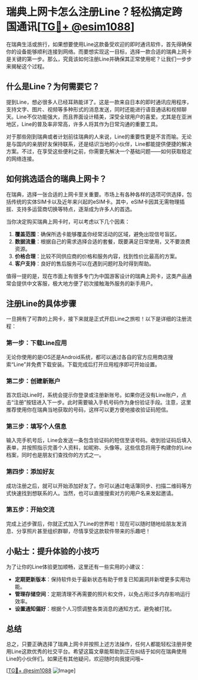 # 瑞典上网卡怎么注册Line？轻松搞定跨国通讯[[TG💪+ @esim1088](https://t.me/s/esim1088)]

在瑞典生活或旅行，如果想要使用Line这款备受欢迎的即时通讯软件，首先得确保你的设备能够顺利连接到网络。而要想实现这一目标，选择一款合适的瑞典上网卡是关键的第一步。那么，究竟该如何注册Line并确保其正常使用呢？让我们一步步来揭秘这个过程。

## 什么是Line？为何需要它？

提到Line，想必很多人已经耳熟能详了。这是一款来自日本的即时通讯应用程序，支持文字、图片、视频等多种形式的消息发送，同时还能进行语音通话和视频聊天。Line不仅功能强大，而且界面设计精美，深受全球用户的喜爱。尤其是在亚洲地区，Line的普及率非常高，许多人将其作为日常沟通的重要工具。

对于那些刚到瑞典或者计划前往瑞典的人来说，Line的重要性更是不言而喻。无论是与国内的亲朋好友保持联系，还是结识当地的小伙伴，Line都能提供便捷的解决方案。不过，在享受这些便利之前，你需要先解决一个基础问题——如何获取稳定的网络连接。

## 如何挑选适合的瑞典上网卡？

在瑞典，选择一张合适的上网卡至关重要。市场上有各种各样的选项可供选择，包括传统的实体SIM卡以及近年来兴起的eSIM卡。其中，eSIM卡因其无需物理插拔、支持多运营商切换等特点，逐渐成为许多人的首选。

当你决定购买瑞典上网卡时，可以考虑以下几个因素：

1. **覆盖范围**：确保所选卡能够覆盖你经常活动的区域，避免出现信号盲区。
2. **数据流量**：根据自己的需求选择合适的套餐，既要满足日常使用，又不要浪费资源。
3. **价格合理**：比较不同供应商的价格和服务内容，找到性价比最高的方案。
4. **客户支持**：良好的售后服务可以在遇到问题时及时得到帮助。

值得一提的是，现在市面上有很多专门为中国游客设计的瑞典上网卡，这类产品通常会提供中文客服，极大地方便了初次接触海外服务的新手用户。

## 注册Line的具体步骤

一旦拥有了可靠的上网卡，接下来就是正式开启Line之旅啦！以下是详细的注册流程：

### 第一步：下载Line应用
无论你使用的是iOS还是Android系统，都可以通过各自的官方应用商店搜索“Line”并免费下载安装。下载完成后打开应用程序即可开始设置。

### 第二步：创建新账户
首次启动Line时，系统会提示你登录或注册新账号。如果你还没有Line账户，点击“注册”按钮进入下一步。此时需要输入手机号码作为身份验证手段。注意，这里推荐使用你在瑞典当地获取的号码，这样可以更方便地接收验证码短信。

### 第三步：填写个人信息
输入完手机号后，Line会发送一条包含验证码的短信至该号码。收到验证码后填入表单，并按照指示完善个人资料，如昵称、头像等。这些信息将用于构建你的Line档案，同时也是朋友们查找你的方式之一。

### 第四步：添加好友
成功注册之后，就可以开始添加好友了。你可以通过电话簿同步、扫描二维码等方式快速找到想联系的人。当然，也可以直接搜索对方的用户名来发起邀请。

### 第五步：开始交流
完成上述步骤后，你就正式加入了Line的世界啦！现在可以随时随地给朋友发消息、分享照片甚至组织群聊，尽情享受这款软件带来的乐趣吧！

## 小贴士：提升体验的小技巧

为了让你的Line体验更加顺畅，这里还有一些实用的小建议：

- **定期更新版本**：保持软件处于最新状态有助于修复已知漏洞并新增更多实用功能。
- **管理存储空间**：定期清理不再需要的照片和文件，以免占用过多内存影响运行效率。
- **设置通知偏好**：根据个人习惯调整各类消息的通知方式，避免被打扰。

## 总结

总之，只要正确选择了瑞典上网卡并按照上述方法操作，任何人都能轻松注册并使用Line这款优秀的社交平台。希望这篇文章能帮助到正在纠结于如何在瑞典使用Line的小伙伴们。如果还有其他疑问，欢迎随时向我提问哦~

[[TG💪+ @esim1088](https://t.me/s/esim1088) ![Image](https://i.postimg.cc/4NQfJmqS/Snipaste-2025-05-13-00-14-12.png)]